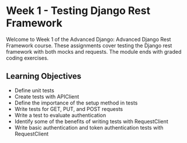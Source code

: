 # Week 1 - Testing Django Rest Framework 

Welcome to Week 1 of the Advanced Django: Advanced Django Rest Framework course. These assignments cover testing the Django rest framework with both mocks and requests. The module ends with graded coding exercises.

## Learning Objectives
- Define unit tests
- Create tests with APIClient
- Define the importance of the setup method in tests
- Write tests for GET, PUT, and POST requests
- Write a test to evaluate authentication
- Identify some of the benefits of writing tests with RequestClient
- Write basic authentication and token authentication tests with RequestClient